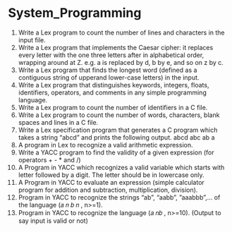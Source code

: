# System_Programming

1. Write a Lex program to count the number of lines and characters in the input file.
2. Write a Lex program that implements the Caesar cipher: it replaces every letter with the one
three letters after in alphabetical order, wrapping around at Z. e.g. a is replaced by d, b by e,
and so on z by c.
3. Write a Lex program that finds the longest word (defined as a contiguous string of upperand lower-case letters) in the input.
4. Write a Lex program that distinguishes keywords, integers, floats, identifiers, operators, and
comments in any simple programming language.
5. Write a Lex program to count the number of identifiers in a C file.
6. Write a Lex program to count the number of words, characters, blank spaces and lines in a C
file.
7. Write a Lex specification program that generates a C program which takes a string “abcd”
and prints the following output.
abcd
abc
ab
a
8. A program in Lex to recognize a valid arithmetic expression.
9. Write a YACC program to find the validity of a given expression (for operators + - * and /)
10. A Program in YACC which recognizes a valid variable which starts with letter followed by a
digit. The letter should be in lowercase only.
11. A Program in YACC to evaluate an expression (simple calculator program for addition and
subtraction, multiplication, division).
12. Program in YACC to recognize the strings “ab”, “aabb”, ”aaabbb”,… of the language (𝑎
𝑛 𝑏
𝑛
,
n>=1).
13. Program in YACC to recognize the language (𝑎
𝑛𝑏 , n>=10). (Output to say input is valid or
not)
